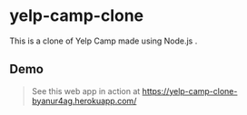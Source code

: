# yelp-camp-clone
This is a clone of Yelp Camp made using Node.js .

## Demo 
> See this web app in action at  https://yelp-camp-clone-byanur4ag.herokuapp.com/
